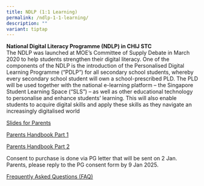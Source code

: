 ```yaml
---
title: NDLP (1:1 Learning)
permalink: /ndlp-1-1-learning/
description: ""
variant: tiptap
---
```

<p><strong>National Digital Literacy Programme (NDLP) in CHIJ STC<br></strong>The
NDLP was launched at MOE’s Committee of Supply Debate in March 2020 to
help students strengthen their digital literacy. One of the components
of the NDLP is the introduction of the Personalised Digital Learning Programme
(“PDLP”) for all secondary school students, whereby every secondary school
student will own a school-prescribed PLD. The PLD will be used together
with the national e-learning platform – the Singapore Student Learning
Space (“SLS”) – as well as other educational technology to personalise
and enhance students’ learning. This will also enable students to acquire
digital skills and apply these skills as they navigate an increasingly
digitalised world</p>
<p><a href="/files/NDLP/IP1___Parent_Engagement_Deck_2024_STC_for_website_final1.pdf" rel="noopener noreferrer nofollow" target="_blank">Slides for Parents</a>
</p>
<p><a href="/files/NDLP/IP2___Parent_Handbook__I__2025.pdf" rel="noopener noreferrer nofollow" target="_blank">Parents Handbook Part 1</a>
</p>
<p><a href="/files/NDLP/IP3___Parent_Handbook__II__2025.pdf" rel="noopener noreferrer nofollow" target="_blank">Parents Handbook Part 2</a>
</p>
<p>Consent to purchase is done via PG letter that will be sent on 2 Jan.
Parents, please reply to the PG consent form by 9 Jan 2025.</p>
<p><a href="/files/NDLP/FAQs_for_Parents_2025.pdf" rel="noopener nofollow" target="_blank">Frequently Asked Questions (FAQ)</a>
</p>